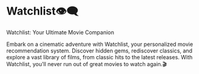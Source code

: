 # Watchlist👁️‍🗨️
Watchlist: Your Ultimate Movie Companion

Embark on a cinematic adventure with Watchlist, your personalized movie recommendation system. Discover hidden gems, rediscover classics, and explore a vast library of films, from classic hits to the latest releases. With Watchlist, you'll never run out of great movies to watch again.🎬


